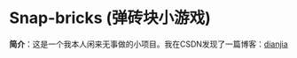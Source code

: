 # Snap-bricks (弹砖块小游戏)
**简介**：这是一个我本人闲来无事做的小项目。我在CSDN发现了一篇博客：[dianjia](https://blog.csdn.net/horizon12/article/details/108646596)
